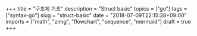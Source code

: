 +++
title = "구조체 기초"
description = "Struct basic"
topics = ["go"]
tags = ["syntax-go"]
slug = "struct-basic"
date = "2018-07-09T22:15:28+09:00"
imports = ["math", "zimg", "flowchart", "sequence", "mermaid"]
draft = true
+++

